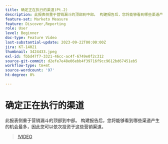```yaml
---
title: 确定正在执行的渠道(Pt.2)
description: 此报表侧重于营销漏斗的顶部到中部。 构建报告后，您将能够看到哪些渠道产生的机会最多，因此您可以依次投资于这些营销渠道。
feature-set: Marketo Measure
feature: Discover,Reporting
role: User
level: Beginner
doc-type: Feature Video
last-substantial-update: 2023-09-22T00:00:00Z
jira: KT-14021
thumbnail: 3424433.jpeg
exl-id: fbbd47f7-3321-46cc-ac4f-6749e0f2c312
source-git-commit: d2efe7e48e06ebb4f39716f9cc9612bd67451eb5
workflow-type: tm+mt
source-wordcount: '97'
ht-degree: 0%

---
```


# 确定正在执行的渠道

此报表侧重于营销漏斗的顶部到中部。 构建报告后，您将能够看到哪些渠道产生的机会最多，因此您可以依次投资于这些营销渠道。

>[!VIDEO](https://video.tv.adobe.com/v/3424433/?learn=on)
